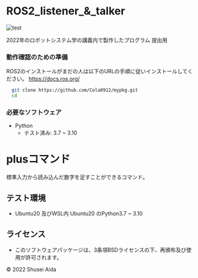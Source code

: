# ROS2_listener_&_talker
![test](https://github.com/Cola0912/mypkg/actions/workflows/test.yml/badge.svg)

2022年のロボットシステム学の講義内で製作したプログラム
提出用


### 動作確認のための準備
ROS2のインストールがまだの人は以下のURLの手順に従いインストールしてください。
https://docs.ros.org/
```bash
  git clone https://github.com/Cola0912/mypkg.git
  cd 
```
### 必要なソフトウェア
* Python
  * テスト済み: 3.7 ~ 3.10

# plusコマンド

標準入力から読み込んだ数字を足すことができるコマンド。



## テスト環境
* Ubuntu20 及びWSL内 Ubuntu20 のPython3.7 ~ 3.10

## ライセンス
* このソフトウェアパッケージは、3条項BSDライセンスの下、再頒布及び使用が許可されます。

©︎ 2022 Shusei Aida
